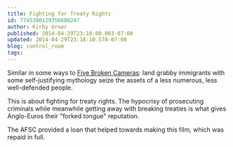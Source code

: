 ```yaml
---
title: Fighting for Treaty Rights
id: 7745380129356688247
author: Kirby Urner
published: 2014-04-29T23:16:00.003-07:00
updated: 2014-04-29T23:18:10.578-07:00
blog: control_room
tags: 
---
```


Similar in some ways to [Five Broken Cameras](http://en.wikipedia.org/wiki/5_Broken_Cameras): land grabby immigrants with some self-justifying mythology seize the assets of a less numerous, less well-defended people.

This is about fighting for treaty rights.  The hypocrisy of prosecuting criminals while meanwhile getting away with breaking treaties is what gives Anglo-Euros their "forked tongue" reputation.

The AFSC provided a loan that helped towards making this film, which was repaid in full.